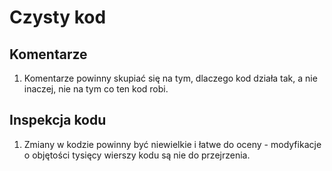 # Czysty kod

## Komentarze

1. Komentarze powinny skupiać się na tym, dlaczego kod działa tak, a nie inaczej, nie na tym co ten kod robi.

## Inspekcja kodu

1. Zmiany w kodzie powinny być niewielkie i łatwe do oceny - modyfikacje o objętości tysięcy wierszy kodu są nie do przejrzenia.
